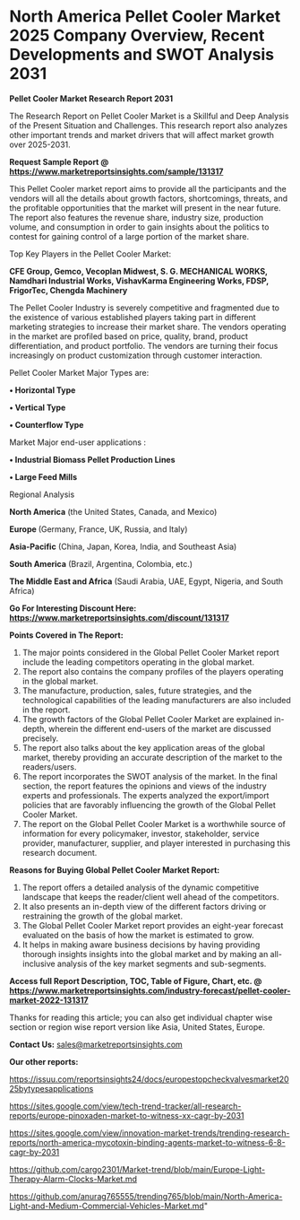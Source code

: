 # North America Pellet Cooler Market 2025 Company Overview, Recent Developments and SWOT Analysis 2031

<strong>Pellet Cooler Market Research Report 2031</strong>

The Research Report on Pellet Cooler Market is a Skillful and Deep Analysis of the Present Situation and Challenges. This research report also analyzes other important trends and market drivers that will affect market growth over 2025-2031.

<strong>Request Sample Report @ <a href=https://www.marketreportsinsights.com/sample/131317>https://www.marketreportsinsights.com/sample/131317</a></strong>

This Pellet Cooler market report aims to provide all the participants and the vendors will all the details about growth factors, shortcomings, threats, and the profitable opportunities that the market will present in the near future. The report also features the revenue share, industry size, production volume, and consumption in order to gain insights about the politics to contest for gaining control of a large portion of the market share.

Top Key Players in the Pellet Cooler Market:

<strong>CFE Group, Gemco, Vecoplan Midwest, S. G. MECHANICAL WORKS, Namdhari Industrial Works, VishavKarma Engineering Works, FDSP, FrigorTec, Chengda Machinery</strong>

The Pellet Cooler Industry is severely competitive and fragmented due to the existence of various established players taking part in different marketing strategies to increase their market share. The vendors operating in the market are profiled based on price, quality, brand, product differentiation, and product portfolio. The vendors are turning their focus increasingly on product customization through customer interaction.

Pellet Cooler Market Major Types are:

<strong>• Horizontal Type

• Vertical Type

• Counterflow Type</strong>

Market Major end-user applications :

<strong>• Industrial Biomass Pellet Production Lines

• Large Feed Mills</strong>

Regional Analysis

</u><strong><b>North America</b></strong> (the United States, Canada, and Mexico)

<strong><b>Europe </b></strong>(Germany, France, UK, Russia, and Italy)

<strong><b>Asia-Pacific</b></strong> (China, Japan, Korea, India, and Southeast Asia)

<strong><b>South America</b></strong> (Brazil, Argentina, Colombia, etc.)

<strong><b>The Middle East and Africa</b></strong> (Saudi Arabia, UAE, Egypt, Nigeria, and South Africa)

<strong>Go For Interesting Discount Here: <a href=https://www.marketreportsinsights.com/discount/131317>https://www.marketreportsinsights.com/discount/131317</a></strong>

<strong>Points Covered in The Report:</strong>
<ol>
  <li>The major points considered in the Global Pellet Cooler Market report include the leading competitors operating in the global market.</li>
  <li>The report also contains the company profiles of the players operating in the global market.</li>
  <li>The manufacture, production, sales, future strategies, and the technological capabilities of the leading manufacturers are also included in the report.</li>
  <li>The growth factors of the Global Pellet Cooler Market are explained in-depth, wherein the different end-users of the market are discussed precisely.</li>
  <li>The report also talks about the key application areas of the global market, thereby providing an accurate description of the market to the readers/users.</li>
  <li>The report incorporates the SWOT analysis of the market. In the final section, the report features the opinions and views of the industry experts and professionals. The experts analyzed the export/import policies that are favorably influencing the growth of the Global Pellet Cooler Market.</li>
  <li>The report on the Global Pellet Cooler Market is a worthwhile source of information for every policymaker, investor, stakeholder, service provider, manufacturer, supplier, and player interested in purchasing this research document.</li>
</ol>
<strong>Reasons for Buying Global Pellet Cooler Market Report:</strong>

<ol>
  <li>The report offers a detailed analysis of the dynamic competitive landscape that keeps the reader/client well ahead of the competitors.</li>
  <li>It also presents an in-depth view of the different factors driving or restraining the growth of the global market.</li>
  <li>The Global Pellet Cooler Market report provides an eight-year forecast evaluated on the basis of how the market is estimated to grow.</li>
  <li>It helps in making aware business decisions by having providing thorough insights insights into the global market and by making an all-inclusive analysis of the key market segments and sub-segments.</li>
</ol>
<strong>Access full Report Description, TOC, Table of Figure, Chart, etc. @ <a href=https://www.marketreportsinsights.com/industry-forecast/pellet-cooler-market-2022-131317>https://www.marketreportsinsights.com/industry-forecast/pellet-cooler-market-2022-131317</a></strong>


Thanks for reading this article; you can also get individual chapter wise section or region wise report version like Asia, United States, Europe.

<strong>Contact Us:</strong>
sales@marketreportsinsights.com

<strong>Our other reports:</strong>

<a href=https://issuu.com/reportsinsights24/docs/europestopcheckvalvesmarket2025bytypesapplications>https://issuu.com/reportsinsights24/docs/europestopcheckvalvesmarket2025bytypesapplications</a>

<a href=https://sites.google.com/view/tech-trend-tracker/all-research-reports/europe-pinoxaden-market-to-witness-xx-cagr-by-2031>https://sites.google.com/view/tech-trend-tracker/all-research-reports/europe-pinoxaden-market-to-witness-xx-cagr-by-2031</a>

<a href=https://sites.google.com/view/innovation-market-trends/trending-research-reports/north-america-mycotoxin-binding-agents-market-to-witness-6-8-cagr-by-2031>https://sites.google.com/view/innovation-market-trends/trending-research-reports/north-america-mycotoxin-binding-agents-market-to-witness-6-8-cagr-by-2031</a>

<a href=https://github.com/cargo2301/Market-trend/blob/main/Europe-Light-Therapy-Alarm-Clocks-Market.md>https://github.com/cargo2301/Market-trend/blob/main/Europe-Light-Therapy-Alarm-Clocks-Market.md</a>

<a href=https://github.com/anurag765555/trending765/blob/main/North-America-Light-and-Medium-Commercial-Vehicles-Market.md>https://github.com/anurag765555/trending765/blob/main/North-America-Light-and-Medium-Commercial-Vehicles-Market.md</a>"
